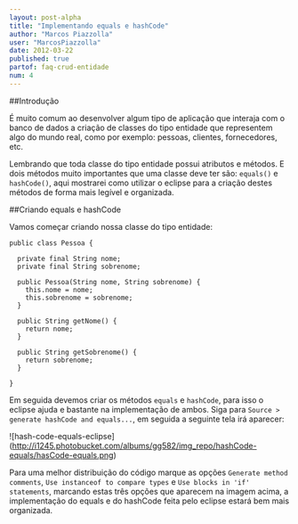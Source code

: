 ```yaml
---
layout: post-alpha
title: "Implementando equals e hashCode"
author: "Marcos Piazzolla"
user: "MarcosPiazzolla"
date: 2012-03-22
published: true 
partof: faq-crud-entidade
num: 4
---
```


##Introdução

É muito comum ao desenvolver algum tipo de aplicação que interaja com o banco de dados a criação de
classes do tipo entidade que representem algo do mundo real, como por exemplo: pessoas, clientes,
fornecedores, etc.

Lembrando que toda classe do tipo entidade possui atributos e métodos. E dois métodos muito importantes
que uma classe deve ter são: `equals()` e `hashCode()`, aqui mostrarei como utilizar o eclipse para a
criação destes métodos de forma mais legível e organizada.

##Criando equals e hashCode

Vamos começar criando nossa classe do tipo entidade:

    public class Pessoa {

      private final String nome;
      private final String sobrenome;

      public Pessoa(String nome, String sobrenome) {
        this.nome = nome;
        this.sobrenome = sobrenome;
      }

      public String getNome() {
        return nome;
      }

      public String getSobrenome() {
        return sobrenome;
      }

    }

Em seguida devemos criar os métodos `equals` e `hashCode`, para isso o eclipse ajuda e bastante na
implementação de ambos. Siga para `Source > generate hashCode and equals...`, em seguida a seguinte 
tela irá aparecer:

![hash-code-equals-eclipse] (http://i1245.photobucket.com/albums/gg582/img_repo/hashCode-equals/hasCode-equals.png)

Para uma melhor distribuição do código marque as opções `Generate method comments`, `Use instanceof to compare types`
e `Use blocks in 'if' statements`, marcando estas três opções que aparecem na imagem acima, a implementação
do equals e do hashCode feita pelo eclipse estará bem mais organizada.